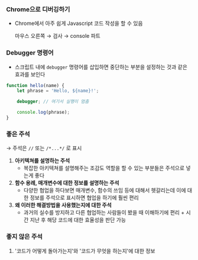 ### Chrome으로 디버깅하기

- Chrome에서 아주 쉽게 Javascript 코드 작성을 할 수 있음

    마우스 오른쪽 → 검사 → console 파트

### Debugger 명령어

- 스크립트 내에 `debugger` 명령어를 삽입하면 중단하는 부분을 설정하는 것과 같은 효과를 보인다

```jsx
function hello(name) {
	let phrase = 'Hello, ${name}!';

	debugger; // 여기서 실행이 멈춤

	console.log(phrase);
}
```

### 좋은 주석

→ 주석은 `//` 또는 `/*...*/` 로 표시

1. **아키텍쳐를 설명하는 주석**
    - 복잡한 아키텍쳐를 설명해주는 조감도 역할을 할 수 있는 부분들은 주석으로 넣는게 좋다
2. **함수 용례, 매개변수에 대한 정보를 설명하는 주석**
    - 다양한 협업을 하다보면 매개변수, 함수의 쓰임 등에 대해서 헷갈리는데 이에 대한 정보를 주석으로 표시하면 협업을 하기에 훨씬 편리
3. **왜 이러한 해결방법을 사용했는지에 대한 주석**
    - 과거의 실수를 방지하고 다른 협업하는 사람들이 봤을 때 이해하기에 편리 + 시간 지난 후 해당 코드에 대한 효율성을 판단 가능

### 좋지 않은 주석

1. '코드가 어떻게 돌아가는지'와 '코드가 무엇을 하는지'에 대한 정보